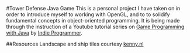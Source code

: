 #Tower Defense Java Game
This is a personal project I have taken on in order to introduce myself to working with OpenGL, and to to solidify fundamental concepts in object-oriented programming. It is being made through the instruction of a Youtube tutorial series on [Game Programming with Java](https://youtu.be/rfR09erJu7U?list=PLFUqwj4q1Zr8GHs6bO4d6gxMGUh_2pcNg) by [Indie Programmer](https://www.youtube.com/channel/UC0MHs87ehhLOtPQf_bAWDEA). 

##Resources
Landscape and ship tiles courtesy [kenny.nl](http://kenney.nl/assets/tower-defense-top-down)

